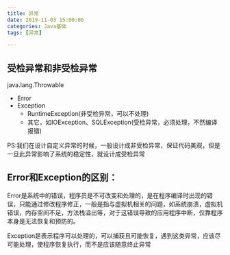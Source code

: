 ```yaml
---
title: 异常
date: 2019-11-03 15:00:00
categories: Java基础
tags: [异常]

---
```


## 受检异常和非受检异常

java.lang.Throwable

- Error
- Exception
  - RuntimeException(非受检异常，可以不处理)
  - 其它，如IOException、SQLException(受检异常，必须处理，不然编译报错)

PS:我们在设计自定义异常的时候，一般设计成非受检异常，保证代码美观，但是一旦此异常影响了系统的稳定性，就设计成受检异常

## Error和Exception的区别：

Error是系统中的错误，程序员是不可改变和处理的，是在程序编译时出现的错误，只能通过修改程序修正，一般是指与虚拟机相关的问题，如系统崩溃，虚拟机错误，内存空间不足，方法栈溢出等，对于这错误导致的应用程序中断，仅靠程序本身是无法恢复和预防的。

Exception是表示程序可以处理的，可以捕获且可能恢复，遇到这类异常，应该尽可能处理，使程序恢复执行，而不是应该随意终止异常

